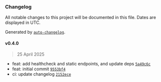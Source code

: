 ### Changelog

All notable changes to this project will be documented in this file. Dates are displayed in UTC.

Generated by [`auto-changelog`](https://github.com/CookPete/auto-changelog).

#### v0.4.0

> 25 April 2025

- feat: add healthcheck and static endpoints, and update deps [`5a49c6c`](https://github.com/datr-tech/api-persona/commit/5a49c6ca69fc27acef57c53c141014785e980eb8)
- feat: initial commit [`9553bf4`](https://github.com/datr-tech/api-persona/commit/9553bf43c3a63e5dc01e190989bd5a89278ddf7d)
- ci: update changelog [`2152ece`](https://github.com/datr-tech/api-persona/commit/2152ece1c7c58badbc0919a9029b65bb2c59e407)
